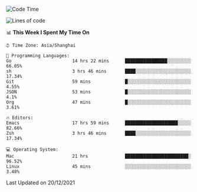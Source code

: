 <!--START_SECTION:waka-->
![Code Time](http://img.shields.io/badge/Code%20Time-503%20hrs%2048%20mins-blue)

![Lines of code](https://img.shields.io/badge/From%20Hello%20World%20I%27ve%20Written-22%20Thousand%20lines%20of%20code-blue)

📊 **This Week I Spent My Time On** 

```text
⌚︎ Time Zone: Asia/Shanghai

💬 Programming Languages: 
Go                       14 hrs 22 mins      ████████████████░░░░░░░░░   66.05% 
sh                       3 hrs 46 mins       ████░░░░░░░░░░░░░░░░░░░░░   17.34% 
Git                      59 mins             █░░░░░░░░░░░░░░░░░░░░░░░░   4.55% 
JSON                     53 mins             █░░░░░░░░░░░░░░░░░░░░░░░░   4.1% 
Org                      47 mins             █░░░░░░░░░░░░░░░░░░░░░░░░   3.61%

🔥 Editors: 
Emacs                    17 hrs 59 mins      ████████████████████░░░░░   82.66% 
Zsh                      3 hrs 46 mins       ████░░░░░░░░░░░░░░░░░░░░░   17.34%

💻 Operating System: 
Mac                      21 hrs              ████████████████████████░   96.52% 
Linux                    45 mins             ░░░░░░░░░░░░░░░░░░░░░░░░░   3.48%

```


 Last Updated on 20/12/2021
<!--END_SECTION:waka-->
